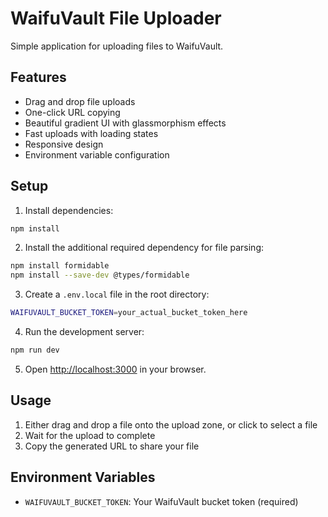 # WaifuVault File Uploader

Simple application for uploading files to WaifuVault.

## Features

- Drag and drop file uploads
- One-click URL copying
- Beautiful gradient UI with glassmorphism effects
- Fast uploads with loading states
- Responsive design
- Environment variable configuration

## Setup

1. Install dependencies:
```bash
npm install
```

2. Install the additional required dependency for file parsing:
```bash
npm install formidable
npm install --save-dev @types/formidable
```

3. Create a `.env.local` file in the root directory:
```bash
WAIFUVAULT_BUCKET_TOKEN=your_actual_bucket_token_here
```

4. Run the development server:
```bash
npm run dev
```

5. Open [http://localhost:3000](http://localhost:3000) in your browser.

## Usage

1. Either drag and drop a file onto the upload zone, or click to select a file
2. Wait for the upload to complete
3. Copy the generated URL to share your file

## Environment Variables

- `WAIFUVAULT_BUCKET_TOKEN`: Your WaifuVault bucket token (required)